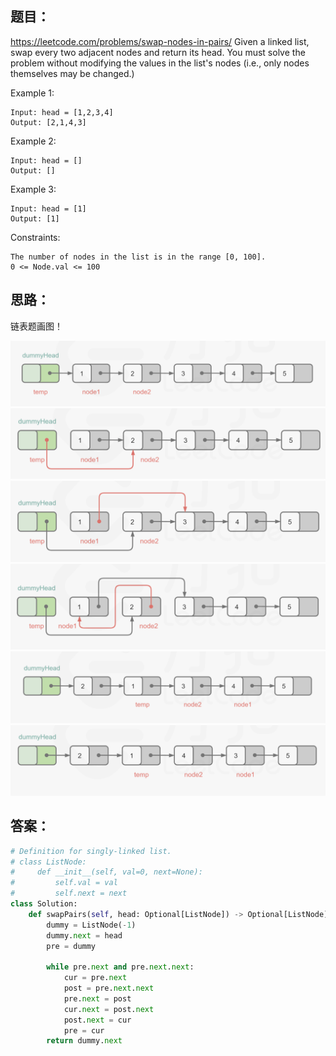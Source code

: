 ## 题目：
https://leetcode.com/problems/swap-nodes-in-pairs/
Given a linked list, swap every two adjacent nodes and return its head. You must solve the problem without modifying the values in the list's nodes (i.e., only nodes themselves may be changed.)

 

Example 1:
```
Input: head = [1,2,3,4]
Output: [2,1,4,3]
```
Example 2:
```
Input: head = []
Output: []
```
Example 3:
```
Input: head = [1]
Output: [1]
``` 

Constraints:
```
The number of nodes in the list is in the range [0, 100].
0 <= Node.val <= 100
```

## 思路：
链表题画图！

![a](https://github.com/SSRRBB/Leetcode/blob/main/Images/238.png)
![a](https://github.com/SSRRBB/Leetcode/blob/main/Images/239.png)
![a](https://github.com/SSRRBB/Leetcode/blob/main/Images/240.png)
![a](https://github.com/SSRRBB/Leetcode/blob/main/Images/241.png)
![a](https://github.com/SSRRBB/Leetcode/blob/main/Images/242.png)
![a](https://github.com/SSRRBB/Leetcode/blob/main/Images/243.png)




## 答案：
```python
# Definition for singly-linked list.
# class ListNode:
#     def __init__(self, val=0, next=None):
#         self.val = val
#         self.next = next
class Solution:
    def swapPairs(self, head: Optional[ListNode]) -> Optional[ListNode]:
        dummy = ListNode(-1)
        dummy.next = head
        pre = dummy
        
        while pre.next and pre.next.next:
            cur = pre.next
            post = pre.next.next
            pre.next = post
            cur.next = post.next
            post.next = cur
            pre = cur
        return dummy.next
   
        

```
